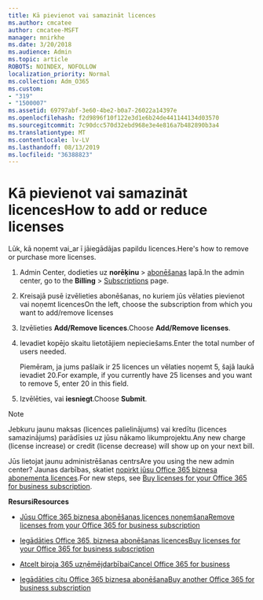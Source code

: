 ```yaml
---
title: Kā pievienot vai samazināt licences
ms.author: cmcatee
author: cmcatee-MSFT
manager: mnirkhe
ms.date: 3/20/2018
ms.audience: Admin
ms.topic: article
ROBOTS: NOINDEX, NOFOLLOW
localization_priority: Normal
ms.collection: Adm_O365
ms.custom:
- "319"
- "1500007"
ms.assetid: 69797abf-3e60-4be2-b0a7-26022a14397e
ms.openlocfilehash: f2d9896f10f122e3d1e6b24de441144134d03570
ms.sourcegitcommit: 7c90dcc570d32ebd968e3e4e816a7b482890b3a4
ms.translationtype: MT
ms.contentlocale: lv-LV
ms.lasthandoff: 08/13/2019
ms.locfileid: "36388823"
---
```

# <a name="how-to-add-or-reduce-licenses"></a><span data-ttu-id="9f2d1-102">Kā pievienot vai samazināt licences</span><span class="sxs-lookup"><span data-stu-id="9f2d1-102">How to add or reduce licenses</span></span>

<span data-ttu-id="9f2d1-103">Lūk, kā noņemt vai_ar ī jāiegādājas papildu licences.</span><span class="sxs-lookup"><span data-stu-id="9f2d1-103">Here's how to remove or purchase more licenses.</span></span>
  
1. <span data-ttu-id="9f2d1-104">Admin Center, dodieties uz **norēķinu** \> [abonēšanas](https://go.microsoft.com/fwlink/p/?linkid=842054) lapā.</span><span class="sxs-lookup"><span data-stu-id="9f2d1-104">In the admin center, go to the **Billing** \> [Subscriptions](https://go.microsoft.com/fwlink/p/?linkid=842054) page.</span></span>

2. <span data-ttu-id="9f2d1-105">Kreisajā pusē izvēlieties abonēšanas, no kuriem jūs vēlaties pievienot vai noņemt licences</span><span class="sxs-lookup"><span data-stu-id="9f2d1-105">On the left, choose the subscription from which you want to add/remove licenses</span></span>

3. <span data-ttu-id="9f2d1-106">Izvēlieties **Add/Remove licences**.</span><span class="sxs-lookup"><span data-stu-id="9f2d1-106">Choose **Add/Remove licenses**.</span></span>

4. <span data-ttu-id="9f2d1-107">Ievadiet kopējo skaitu lietotājiem nepieciešams.</span><span class="sxs-lookup"><span data-stu-id="9f2d1-107">Enter the total number of users needed.</span></span>

    <span data-ttu-id="9f2d1-108">Piemēram, ja jums pašlaik ir 25 licences un vēlaties noņemt 5, šajā laukā ievadiet 20.</span><span class="sxs-lookup"><span data-stu-id="9f2d1-108">For example, if you currently have 25 licenses and you want to remove 5, enter 20 in this field.</span></span>

5. <span data-ttu-id="9f2d1-109">Izvēlēties, vai **iesniegt**.</span><span class="sxs-lookup"><span data-stu-id="9f2d1-109">Choose **Submit**.</span></span>

> [!NOTE]
> <span data-ttu-id="9f2d1-110">Jebkuru jaunu maksas (licences palielinājums) vai kredītu (licences samazinājums) parādīsies uz jūsu nākamo likumprojektu.</span><span class="sxs-lookup"><span data-stu-id="9f2d1-110">Any new charge (license increase) or credit (license decrease) will show up on your next bill.</span></span>

<span data-ttu-id="9f2d1-111">Jūs lietojat jaunu administrēšanas centrs</span><span class="sxs-lookup"><span data-stu-id="9f2d1-111">Are you using the new admin center?</span></span> <span data-ttu-id="9f2d1-112">Jaunas darbības, skatiet [nopirkt jūsu Office 365 biznesa abonementa licences](https://docs.microsoft.com/en-us/office365/admin/subscriptions-and-billing/buy-licenses).</span><span class="sxs-lookup"><span data-stu-id="9f2d1-112">For new steps, see [Buy licenses for your Office 365 for business subscription](https://docs.microsoft.com/en-us/office365/admin/subscriptions-and-billing/buy-licenses).</span></span>

 <span data-ttu-id="9f2d1-113">**Resursi**</span><span class="sxs-lookup"><span data-stu-id="9f2d1-113">**Resources**</span></span>
  
- [<span data-ttu-id="9f2d1-114">Jūsu Office 365 biznesa abonēšanas licences noņemšana</span><span class="sxs-lookup"><span data-stu-id="9f2d1-114">Remove licenses from your Office 365 for business subscription</span></span>](https://docs.microsoft.com/en-us/office365/admin/subscriptions-and-billing/remove-licenses-from-subscription)

- [<span data-ttu-id="9f2d1-115">Iegādāties Office 365, biznesa abonēšanas licences</span><span class="sxs-lookup"><span data-stu-id="9f2d1-115">Buy licenses for your Office 365 for business subscription</span></span>](https://docs.microsoft.com/en-us/office365/admin/subscriptions-and-billing/buy-licenses)

- [<span data-ttu-id="9f2d1-116">Atcelt biroja 365 uzņēmējdarbībai</span><span class="sxs-lookup"><span data-stu-id="9f2d1-116">Cancel Office 365 for business</span></span>](https://docs.microsoft.com/en-us/office365/admin/subscriptions-and-billing/cancel-your-subscription)

- [<span data-ttu-id="9f2d1-117">Iegādāties citu Office 365 biznesa abonēšana</span><span class="sxs-lookup"><span data-stu-id="9f2d1-117">Buy another Office 365 for business subscription</span></span>](https://docs.microsoft.com/en-us/office365/admin/subscriptions-and-billing/buy-another-subscription)
